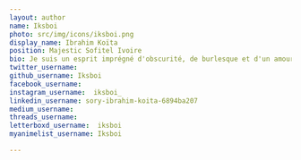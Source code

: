 ```yaml
---
layout: author
name: Iksboi
photo: src/img/icons/iksboi.png
display_name: Ibrahim Koïta
position: Majestic Sofitel Ivoire
bio: Je suis un esprit imprégné d'obscurité, de burlesque et d'un amour profond pour le médiéval. Mon âme vibre au diapason de l'émotionnellement intense, trouvant refuge dans des œuvres comme le captivant Bloodborne, les aventures du sorceleur de Riv, les mots insondables de Kafka et l'impact viscéral de Hara-Kiri(1962). Mon dessein ? Vous partager ma fascination pour les univers complexes et labyrinthique, où le mystère et la profondeur se conjuguent en une symphonie envoûtante qui frôle la folie.
twitter_username:   
github_username: Iksboi   
facebook_username:  
instagram_username:  iksboi_
linkedin_username: sory-ibrahim-koita-6894ba207
medium_username: 
threads_username:  
letterboxd_username:  iksboi
myanimelist_username: Iksboi

---
```



